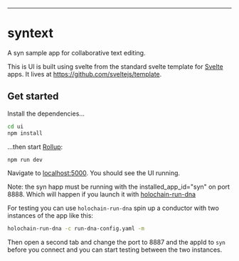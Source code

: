 ---

# syntext

A syn sample app for collaborative text editing.

This is UI is built using svelte from the standard svelte template for [Svelte](https://svelte.dev) apps. It lives at https://github.com/sveltejs/template.


## Get started

Install the dependencies...

```bash
cd ui
npm install
```

...then start [Rollup](https://rollupjs.org):

```bash
npm run dev
```

Navigate to [localhost:5000](http://localhost:5000). You should see the UI running.

Note: the syn happ must be running with the installed_app_id="syn" on port 8888.  Which will happen if you launch it with [holochain-run-dna](https://github.com/holochain-open-dev/holochain-run-dna)

For testing you can use `holochain-run-dna` spin up a conductor with two instances of the app like this:

``` bash
holochain-run-dna -c run-dna-config.yaml -m
```

Then open a second tab and change the port to 8887 and the appId to `syn` before you connect and you can start testing between the two instances.
